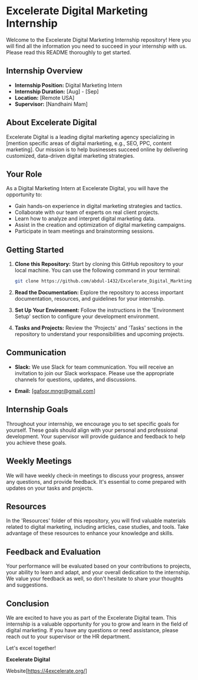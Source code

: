 # Excelerate Digital Marketing Internship

Welcome to the Excelerate Digital Marketing Internship repository! Here you will find all the information you need to succeed in your internship with us. Please read this README thoroughly to get started.

## Internship Overview

- **Internship Position:** Digital Marketing Intern
- **Internship Duration:** [Aug] - [Sep]
- **Location:** [Remote USA]
- **Supervisor:** [Nandhaini Mam]

## About Excelerate Digital

Excelerate Digital is a leading digital marketing agency specializing in [mention specific areas of digital marketing, e.g., SEO, PPC, content marketing]. Our mission is to help businesses succeed online by delivering customized, data-driven digital marketing strategies.

## Your Role

As a Digital Marketing Intern at Excelerate Digital, you will have the opportunity to:

- Gain hands-on experience in digital marketing strategies and tactics.
- Collaborate with our team of experts on real client projects.
- Learn how to analyze and interpret digital marketing data.
- Assist in the creation and optimization of digital marketing campaigns.
- Participate in team meetings and brainstorming sessions.

## Getting Started

1. **Clone this Repository:** Start by cloning this GitHub repository to your local machine. You can use the following command in your terminal:

   ```bash
   git clone https://github.com/abdul-1432/Excelerate_Digital_Markting_Internship
   ```

2. **Read the Documentation:** Explore the repository to access important documentation, resources, and guidelines for your internship.

3. **Set Up Your Environment:** Follow the instructions in the 'Environment Setup' section to configure your development environment.

4. **Tasks and Projects:** Review the 'Projects' and 'Tasks' sections in the repository to understand your responsibilities and upcoming projects.

## Communication

- **Slack:** We use Slack for team communication. You will receive an invitation to join our Slack workspace. Please use the appropriate channels for questions, updates, and discussions.

- **Email:** [gafoor.mngr@gmail.com]

## Internship Goals

Throughout your internship, we encourage you to set specific goals for yourself. These goals should align with your personal and professional development. Your supervisor will provide guidance and feedback to help you achieve these goals.

## Weekly Meetings

We will have weekly check-in meetings to discuss your progress, answer any questions, and provide feedback. It's essential to come prepared with updates on your tasks and projects.

## Resources

In the 'Resources' folder of this repository, you will find valuable materials related to digital marketing, including articles, case studies, and tools. Take advantage of these resources to enhance your knowledge and skills.

## Feedback and Evaluation

Your performance will be evaluated based on your contributions to projects, your ability to learn and adapt, and your overall dedication to the internship. We value your feedback as well, so don't hesitate to share your thoughts and suggestions.

## Conclusion

We are excited to have you as part of the Excelerate Digital team. This internship is a valuable opportunity for you to grow and learn in the field of digital marketing. If you have any questions or need assistance, please reach out to your supervisor or the HR department.

Let's excel together!

**Excelerate Digital**

Website[https://4excelerate.org/]
